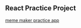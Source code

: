 

## React Practice Project

[meme maker practice app ](https://memeapp-react-practice.netlify.app/)






